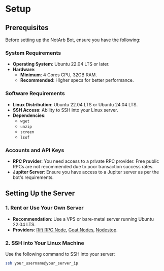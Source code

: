 # Setup

## Prerequisites

Before setting up the NotArb Bot, ensure you have the following:

### System Requirements

- **Operating System**: Ubuntu 22.04 LTS or later.
- **Hardware**:
  - **Minimum**: 4 Cores CPU, 32GB RAM.
  - **Recommended**: Higher specs for better performance.

### Software Requirements

- **Linux Distribution**: Ubuntu 22.04 LTS or Ubuntu 24.04 LTS.
- **SSH Access**: Ability to SSH into your Linux server.
- **Dependencies**:
  - `wget`
  - `unzip`
  - `screen`
  - `lsof`

### Accounts and API Keys

- **RPC Provider**: You need access to a private RPC provider. Free public RPCs are not recommended due to poor transaction success rates.
- **Jupiter Server**: Ensure you have access to a Jupiter server as per the bot's requirements.

## Setting Up the Server

### 1. Rent or Use Your Own Server

- **Recommendation**: Use a VPS or bare-metal server running Ubuntu 22.04 LTS.
- **Providers**: [Rift RPC Node](https://discord.gg/4DbPbJZ7sR), [Goat Nodes](https://discord.gg/goatnodes), [Nodestop](https://discord.gg/nodestop).

### 2. SSH into Your Linux Machine

Use the following command to SSH into your server:

```bash
ssh your_username@your_server_ip
